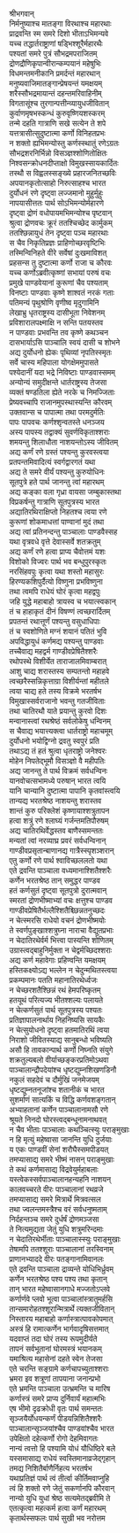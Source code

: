 श्रीभगवान्   
निर्मनुष्याश्च मातङ्गा विरथाश्च महारथाः  
प्राद्रवन्ति स्म समरे दिशो भीताऽभिमन्यवे  
यच्च तद्धार्तराष्ट्राणां षड्भिश्शूरैर्महारथैः  
पश्यतां समरे पुत्रं सौभद्रमपराजितम्  
द्रोणद्रौणिकृपान्वीरान्कम्पयानं महेषुभिः  
विधमन्तमनीकानि प्रमर्दन्तं महारथान्  
मनुष्यवाजिमातङ्गान्प्रेषयन्तं यमक्षयम्  
शरैस्सौभद्रमायान्तं दहन्तमरिवाहिनीम्  
विगतासूंश्च तुरगान्पत्तीन्व्यायुधजीवितान्  
कुर्वाणमृषभस्कन्धं कुरुवृष्णियशस्करम्  
तन्मे दहति गात्राणि सखे सत्येन ते शपे  
यत्तत्रासीत्सुदुष्टात्मा कर्णो विनिहतप्रभः  
न शक्तो ह्यभिमन्योस्तु कर्णस्स्थातुं रणेऽग्रतः  
सौभद्रशरनिर्भिन्नो विसञ्ज्ञश्शोणितोक्षितः  
निश्वसन्क्रोधनदीप्ताक्षो विमुखस्सायकार्दितः  
तस्थौ स विह्वलस्सङ्ख्ये प्रहारजनितच्छविः  
अपयानकृतोत्साहो निरुत्साहश्च भारत  
दुर्योधनं रणे दृष्ट्वा लज्जमानो मुहुर्मुहुः  
नापयासीत्ततः पार्थ सोऽभिमन्योर्महारणे  
दृष्ट्वा द्रोणं वधोपायमभिमन्योश्च पृष्टवान्  
श्रुत्वा द्रोणवचः क्रूरं ततश्चिच्छेद कार्मुकम्  
ततश्छिन्नायुधं तेन दृष्ट्वा पञ्च महारथाः  
स चैव निकृतिप्रज्ञः प्राहिणोच्छरवृष्टिभिः  
तस्मिन्विनिहते वीरे सर्वेषां दुःखमाविशत्  
प्रहसन्स तु दुष्टात्मा कर्णो राजा च कौरवः  
यच्च कर्णोऽब्रवीत्कृष्णां सभायां परुषं वचः  
प्रमुखे पाण्डवेयानां कुरूणां चैव पश्यताम्  
विनष्टाः पाण्डवाः कृष्णे शाश्वतं नरकं गताः  
पतिमन्यं पृथुश्रोणि वृणीष्व मृदुगामिनि  
लेखाभ्रु धृतराष्ट्रस्य दासीभूता निवेशनम्  
प्रविशारालपक्ष्माक्षि न सन्ति पतयस्तव  
न पाण्डवाः प्रभवन्ति तव कृष्णे कथञ्चन  
दासभार्याऽसि पाञ्चालि स्वयं दासी च शोभने  
अद्य दुर्योधनो ह्येकः पृथिव्यां नृपतिस्स्मृतः  
सर्वे चास्य महिपाला योगक्षेममुपासते  
पश्येदानीं यदा भद्रे निविष्टाः पाण्डवास्समम्  
अन्योन्यं समुदीक्षन्ते धार्तराष्ट्रस्य तेजसा  
व्यक्तं षण्डतिला ह्येते नरके च निमज्जिताः  
प्रेष्यवच्चापि राजानमुपस्थास्यन्ति कौरवम्  
उक्तवान्स च पापात्मा तथा परमदुर्मतिः  
पापः पापवचः कर्णश्शृन्वतस्ते धनञ्जय  
अस्य पापस्य तद्वाक्यं सुवर्णविकृताश्शराः  
शमयन्तु शिलाधौता नाशयन्तोऽस्य जीवितम्  
अद्य कर्णं रणे ग्रस्तं पश्यन्तु कुरवस्त्वया  
प्रतपन्तमिवादित्यं स्वर्गद्वारगतं यथा  
अद्य ते समरे वीर्यं पश्यन्तु कुरुयोधिनः  
सूतपुत्रे हते पार्थ जानन्तु त्वां महारथम्  
अद्य कङ्का वला गृध्रा वायसा जम्बुकास्तथा  
विप्रकर्षन्तु गात्राणि सूतपुत्रस्य भारत  
अद्यातिरथिराक्षिप्तो निहतश्च त्वया रणे  
कुरूणां शोकमाधत्तां पाण्वानां मुदं तथा  
अद्य त्वां प्रतिनन्दन्तु पाञ्चालाः पाण्डवैस्सह  
यथा वृत्रवधे वृत्ते देवास्सर्वे शतक्रतुम्  
अद्य कर्णं रणे हत्वा प्राप्य चैवोत्तमं यशः  
विशोको विज्वरः पार्थ भव बन्धुपुरस्कृतः  
नरसिंहवपुः कृत्वा यथा शस्तो महासुरः  
हिरण्यकशिपुर्दैत्यो विष्णुना प्रभविष्णुना  
तथा त्वमपि राधेयं घोरं कृत्वा महद्वपुः  
जहि युद्धे महाबाहो त्रायस्व च भयात्स्वकान्  
तं च हाहाकृतं दीनं विषण्णं त्वच्छरार्दितम्  
प्रपतन्तं रथात्तूर्णं पश्यन्तु वसुधाधिपाः  
तं च स्वशोणिते मग्नं शयानं पतितं भुवि  
अपविद्धायुधं कर्णमद्य पश्यन्तु पाण्डवाः  
तच्चैवाद्य महद्वर्म गाण्डीवप्रेषितैश्शरैः  
रथोपस्थे विशीर्येत ताराजालमिवाम्बरात्  
आशु चाद्य शरास्तस्य सम्पतन्तो महाहवे  
त्वच्छरैस्सन्निकृत्ताग्रा विशीर्यन्तां महीतले  
त्वया चाद्य हते तस्य विक्रमे भरतर्षभ  
विमुखास्सर्वराजानो भवन्तु गतजीविताः  
तथा चातिरथौ याते प्रयान्तु कुरवो दिशः  
मन्वानास्त्वां रथश्रेष्ठं सर्वलोकेषु धन्विनम्  
स चैवाद्य भयात्त्यक्त्वा धार्तराष्ट्रो महाचमूम्  
दुर्योधनो भयोद्विग्नो द्रवतु स्वपुरं प्रति  
तथाऽद्य तं हतं श्रुत्वा धृतराष्ट्रो जनेश्वरः  
मोहेन निपतेद्भूमौ विसञ्ज्ञो वै महीपतिः  
अद्य जानन्तु ते पार्थ विक्रमं सर्वधन्विनः  
यानवोचत्सभामध्ये परुषान् भारत त्वयि  
यानि चान्यानि दुष्टात्मा पापानि कृतवांस्त्वयि  
तान्यद्य भरतश्रेष्ठ नाशयन्तु शरास्तव  
शान्तं कुरु परिक्लेशं कृष्णायाश्शत्रुतापन  
हत्वा शत्रुं रणे श्लाघ्यं गर्जन्तमतिपौरुषम्  
अद्य चातिरथिर्वेद्धस्तव बाणैस्समन्ततः  
मन्यतां त्वां नरव्याघ्र प्रवरं सर्वधन्विनान्  
गाण्डीवप्रसृतान्बाणानद्य गात्रैस्स्पृशञ्शरान्  
एतु कर्णो रणे पार्थ श्वाविच्छललतो यथा  
एते द्रवन्ति पाञ्चाला वध्यमानाश्शितैश्शरैः  
कर्णेन भरतश्रेष्ठ तान् समुद्धर पाण्डव  
हतं कर्णसुतं दृष्ट्वा सूतपुत्रो दुरात्मवान्  
स्मरतां द्रोणभीष्माभ्यां वचः क्षत्तुश्च पाण्डव  
गाण्डीवप्रेषितैर्भल्लैश्शितैश्च्छिन्नतनुच्छदः  
न चेत्स्मरसि राधेयो वचनं द्रोणभीष्मयोः  
ते स्वर्णपुङ्खाश्शत्रुघ्ना नाराचा वैद्युतप्रभाः  
न चेदातिरथेर्वर्म भित्त्वा पास्यन्ति शोणितम्  
उग्रास्त्वद्बाहुनिर्मुक्ता न चेद्वर्मच्छिदश्शराः  
अद्य कर्ण महावेगाः प्रहिण्वन्ति यमक्षयम्  
हस्तिकक्ष्योऽद्य भल्लेन न चेदुन्मथितस्त्वया  
प्रकम्पमानः पतति महानातिरथेर्ध्वजः  
न चेच्छरशतैश्छिन्नं रथं हेमपरिष्कृतम्  
हतयूथं परित्यज्य भीतश्शल्यः पलायते  
न चेत्कर्णसुतं पार्थ सूतपुत्रस्य पश्यतः  
प्रतिज्ञापालनार्थाय निहनिष्यसि सायकैः  
न चेत्सुयोधनो दृष्ट्वा हतमातिरथिं त्वया  
निराशो जीवितस्याद्य सानुबन्धो भविष्यति  
असौ हि तावकान्पार्थ कर्णो निघ्नति संयुगे  
शक्रतुल्यबलो वीर्याच्छङ्करप्रतिमोऽथवा  
पाञ्चालान्द्रौपदेयांश्च धृष्टद्युम्नशिखणडिनौ  
नकुलं सहदेवं च दौर्मुखिं जनमेजयम्  
धृष्टद्युम्नतनूजांश्च शतानीकं च भारत   
सुशर्माणं सात्यकिं च विद्धि कर्णवशङ्गतान्  
अभ्याहतानां कर्णेन पाञ्चालानामसौ रणे  
श्रूयते निनदो घोरस्त्वद्बन्धूनामनाथवत्  
न चैव भीताः पाञ्चालाः कथञ्चित्स्युः पराङ्मुखाः  
न हि मृत्युं महेष्वासा जानन्ति युधि दुर्जयाः  
य एकः पाण्डवीं सेनां शरौघैस्समपीडयत्  
तमप्यासाद्य समरे भीष्मं नासन् पराङ्मुखाः  
ते कथं कर्णमासाद्य विद्रवेयुर्महाबलाः  
यस्त्वेकस्सर्वपाञ्चालानहन्यहनि नाशयन्  
कालवच्चरते वीरः पाञ्चालानां रथव्रजे  
तमप्यासाद्य समरे मित्रार्थे मित्रवत्सल  
तथा ज्वलन्तमस्त्रैश्च वरं सर्वधनुष्मताम्  
निर्दहन्तञ्च समरे दुर्धर्षं द्रोणमञ्जसा  
ते नित्यमुद्यता जेतुं युधि शत्रुमरिन्दमाः  
न चेदातिरथेर्भीताः पाञ्चालास्स्युः पराङ्मुखाः  
तेषामपि ततश्शूराः पाञ्चालानां तरस्विनाम्  
प्राणानभ्याददे वीरः पतङ्गानामिवानलः  
एते द्रवन्ति पाञ्चाला द्राव्यन्ते योधिभिर्ध्रुवम्  
कर्णेन भरतश्रेष्ठ पश्य पश्य तथा कृतान्  
तान् भारत महेष्वासानगाधे मज्जतोऽप्लवे  
कर्णार्णवे प्लवो भूत्वा पाञ्चालांस्त्रातुमर्हसि  
तान्समारोहतश्शूरान्मित्रार्थे त्यक्तजीवितान्  
निस्तारय महाबाहो कर्णास्त्रात्पावकोपमात्  
अस्त्रं हि रामात्कर्णेन भार्गवादृषिसत्तमात्  
यदवाप्तं तदा घोरं तस्य रूपमुदीर्यते  
तापनं सर्वभूतानां घोरमस्त्रं भयानकम्  
यमाश्रित्य महासेनां दहते स्वेन तेजसा  
एते चरन्ति सङ्ग्रामे कर्णचापच्युताश्शराः  
भ्रमरा इव शत्रूणां तापयाना जनान्प्रभो  
एते भ्रमन्ति पाञ्चाला उत्भ्रमन्ति च मारिष  
कर्णास्त्रं समरे प्राप्य दुर्निवार्यं महात्मभिः  
एष भीमो दृढक्रोधी वृतः पार्थ समन्ततः  
सृञ्जयैर्योधयन्कर्णं पीडयन्निशितैश्शरैः  
पाञ्चालान्सृञ्जयांश्चैव पाण्डवांश्चैव भारत  
उपेक्षितो दहेत्कर्णो रोगो देहमिवागतः  
नान्यं त्वत्तो हि पश्यामि योधं यौधिष्ठिरे बले  
यस्समासाद्य राधेयं स्वस्तिमानाव्रजेद्गृहान्  
तमद्य निशितैर्बाणैर्निहत्य भरतर्षभ  
यथाप्रतिज्ञं पार्थ त्वं तीर्त्वा कीर्तिमवाप्नुहि  
त्वं हि शक्तो रणे जेतुं सकर्णानपि कौरवान्  
नान्यो युधि युधां श्रेष्ठ सत्यमेतद्ब्रवीमि ते  
एतत्कृत्वा महत्कर्म हत्वा कर्णं महारथम्  
कृतार्थस्सफलः पार्थ सुखी भव नरोत्तम  
